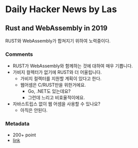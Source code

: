 # Daily Hacker News by Las

## Rust and WebAssembly in 2019

RUST와 WebAssembly가 합쳐지기 위하여 노력중이다.

### Comments

- RUST가 WebAssembly와 함께하는 것에 대하여 매우 기쁩니다.
- 가비지 컬렉터가 없기에 RUST와 더 어울립니다.
  - 가비지 컬렉터를 지원할 계획이 있다고 한다.
  - 웹어셈은 C/RUST만을 위한거에요.
    - Go, .NET도 있는데요?
    - 그런데 느리고 비효율적이에요.
- 자바스트립스 없이 웹 어셈을 사용할 수 있나요?
  - 아직은 안된다.

### Metadata

- 200+ point
- [link](https://news.ycombinator.com/item?id=18689928)
